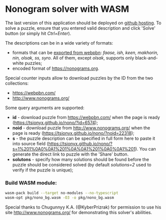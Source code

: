 # Nonogram solver with WASM

The last version of this application should be deployed on [github hosting](https://tsionyx.github.io/nono/).
To solve a puzzle, ensure that you entered valid description and click 'Solve' button (or simply hit _Ctrl+Enter_).

The descriptions can be in a wide variety of formats:
  - formats that can be [exported from webpbn](https://webpbn.com/export.cgi):
    _faase, ish, keen, makhorin, nin, olsak, ss, syro_. All of them, except _olsak_,
    supports only black-and-white puzzles;
  - encoded format of https://nonograms.org.


Special counter inputs allow to download puzzles by the ID from the two collections:
- https://webpbn.com/
- http://www.nonograms.org/


Some query arguments are supported:
- **id** - download puzzle from https://webpbn.com/ when the page is ready (https://tsionyx.github.io/nono/?id=6574);
- **noid** - download puzzle from http://www.nonograms.org/ when the page is ready (https://tsionyx.github.io/nono/?noid=22318);
- **s** - the puzzle description can be specified in full form here to paste it into source field
(https://tsionyx.github.io/nono/?s=1%201%0A0%0A1%201%0A%0A1%201%0A0%0A1%201).
You can generate the direct link to puzzle with the 'Share' button.
- **solutons** - specify how many solutions should be found before the puzzle should be considered solved
(by default _solutions=2_ used to verify if the puzzle is unique);


### Build WASM module:

```bash
wasm-pack build --target no-modules --no-typescript
wasm-opt pkg/nono_bg.wasm -O3 -o pkg/nono_bg.wasm
```

Special thanks to Chugunnyy K.A. (@KyberPrizrak) for permission to use his site http://www.nonograms.org/
for demonstrating this solver's abilities.

